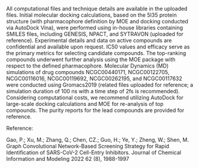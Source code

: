 
All computational files and technique details are available in the uploaded files. Initial molecular docking calculations, based on the 5I35 protein structure (with pharmacophore definition by MOE and docking conducted via AutoDock Vina), were performed using in-house libraries containing SMILES files, including GENESIS, NPACT, and SYTRAVON (uploaded for reference). Experimental details and data on active compounds are confidential and available upon request. IC50 values and efficacy serve as the primary metrics for selecting candidate compounds. The top-ranking compounds underwent further analysis using the MOE package with respect to the defined pharmacophore. Molecular Dynamics (MD) simulations of drug compounds NCGC00440171, NCGC00122705, NCGC00116016, NCGC00119692, NCGC00262195, and NCGC00117632 were conducted using Gromacs2019 (related files uploaded for reference; a simulation duration of 100 ns with a time step of 2fs is recommended). Considering computational costs, we recommend utilizing AutoDock for large-scale docking calculations and MOE for re-analysis of top compounds.
The purity reports for the lead compounds are provided for reference.

Reference:


Gao, P.; Xu, M.; Zhang, Q.; Chen, CZ.; Guo, H.; Ye, Y.; Zheng, W.; Shen, M. Graph Convolutional Network-Based Screening Strategy for Rapid Identification of SARS-CoV-2 Cell-Entry Inhibitors. Journal of Chemical Information and Modeling 2022 62 (8), 1988-1997
